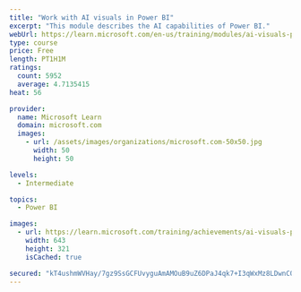 ```yaml
---
title: "Work with AI visuals in Power BI"
excerpt: "This module describes the AI capabilities of Power BI."
webUrl: https://learn.microsoft.com/en-us/training/modules/ai-visuals-power-bi/
type: course
price: Free
length: PT1H1M
ratings:
  count: 5952
  average: 4.7135415
heat: 56

provider:
  name: Microsoft Learn
  domain: microsoft.com
  images:
    - url: /assets/images/organizations/microsoft.com-50x50.jpg
      width: 50
      height: 50

levels:
  - Intermediate

topics:
  - Power BI

images:
  - url: https://learn.microsoft.com/training/achievements/ai-visuals-power-bi-social.png
    width: 643
    height: 321
    isCached: true

secured: "kT4ushmWVHay/7gz9SsGCFUvyguAmAMOuB9uZ6DPaJ4qk7+I3qWxMz8LDwnCO2GfnWG2Ns3tXHNjjZ8GG2nwq7kf4PkVNW2ft2BOnkNCJXPa8YwniUOVVAC75MfHtyOCKOvevSOBLmrU4IUsRigYUeYIMbQsTMrbKDoK85YvJqaz/Q2CDuABPi3IokYmyFa6bAEqy8B/umRhAFiFopozi46cevjy4hUEUU3C9JaoNUA97y/2aikxENOQqQcN0D6L1F4poT58k+qQw/6BqKhfDBKLzvN3sz777HY0sygEHTbS1BTRWsT9Y44+ty01ii76Kmamn49ETIijKg+zEs5Gtt639DPu0Hnp4CjQ+0kvK2FyIe3eQg3OL0xPWS3mmTthOCnuyw6yrGTOPbUUJed00BWrhow23fBGAuTPlxbCf/c=;nBajgpeBMkzHUdwSdYhNqw=="
---
```


